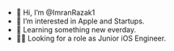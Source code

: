 - 👋 Hi, I’m @ImranRazak1
- 👀 I’m interested in Apple and Startups. 
- 🌱 Learning something new everday.
- 👨‍💻 Looking for a role as Junior iOS Engineer.

<!---
ImranRazak1/ImranRazak1 is a ✨ special ✨ repository because its `README.md` (this file) appears on your GitHub profile.
You can click the Preview link to take a look at your changes.
--->
